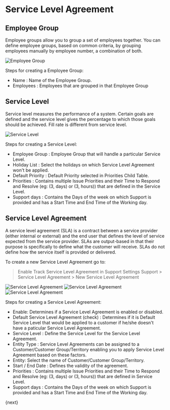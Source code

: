 <!-- add-breadcrumbs -->
# Service Level Agreement

## Employee Group

Employee groups allow you to group a set of employees together. You can define employee groups, based on common criteria, by grouping employees manually by employee number, a combination of both.

<img class="screenshot" alt="Employee Group" src="{{docs_base_url}}/assets/img/support/employee-group.gif">

Steps for creating a Employee Group:

 * Name : Name of the Employee Group.
 * Employees : Employees that are grouped in that Employee Group

## Service Level

Service level measures the performance of a system. Certain goals are defined and the service level gives the percentage to which those goals should be achieved. Fill rate is different from service level.

<img class="screenshot" alt="Service Level" src="{{docs_base_url}}/assets/img/support/sl.gif">

Steps for creating a Service Level:

 * Employee Group : Employee Group that will handle a particular Service Level.
 * Holiday List : Select the holidays on which Service Level Agreement won't be applied.
 * Default Priority : Default Priority selected in Priorities Child Table.
 * Priorities : Contains multiple Issue Priorities and their Time to Respond and Resolve (eg: (3, days) or (3, hours)) that are defined in the Service Level.
 * Support days : Contains the Days of the week on which Support is provided and has a Start Time and End Time of the Working day.

## Service Level Agreement

A service level agreement (SLA) is a contract between a service provider (either internal or external) and the end user that defines the level of service expected from the service provider. SLAs are output-based in that their purpose is specifically to define what the customer will receive. SLAs do not define how the service itself is provided or delivered.

To create a new Service Level Agreement go to:
> Enable Track Service Level Agreement in Support Settings
> Support > Service Level Agreement > New Service Level Agreement

<img class="screenshot" alt="Service Level Agreement" src="{{docs_base_url}}/assets/img/support/supp-sett.png">
<img class="screenshot" alt="Service Level Agreement" src="{{docs_base_url}}/assets/img/support/sla-def.gif">
<img class="screenshot" alt="Service Level Agreement" src="{{docs_base_url}}/assets/img/support/sla-cust.gif">

Steps for creating a Service Level Agreement:

 * Enable: Determines if a Service Level Agreement is enabled or disabled.
 * Default Service Level Agreement (check) : Determines if it is Default Service Level that would be applied to a customer if he/she doesn't have a paticular Service Level Agreement.
 * Service Level : Define the Service Level for the Service Level Agreement.
 * Entity Type : Service Level Agreements can be assigned to a Customer/Customer Group/Territory enabling you to apply Service Level Agreement based on these factors.
 * Entity: Select the name of Customer/Customer Group/Territory.
 * Start / End Date : Defines the validity of the agreement.
 * Priorities : Contains multiple Issue Priorities and their Time to Respond and Resolve (eg: (3, days) or (3, hours)) that are defined in Service Level.
 * Support days : Contains the Days of the week on which Support is provided and has a Start Time and End Time of the Working day.

{next}
